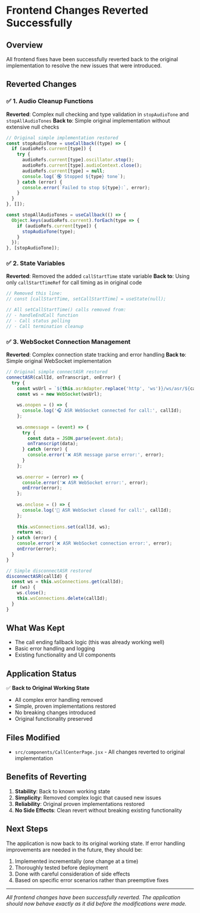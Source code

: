 # Frontend Changes Reverted Successfully

## Overview
All frontend fixes have been successfully reverted back to the original implementation to resolve the new issues that were introduced.

## Reverted Changes

### ✅ 1. Audio Cleanup Functions
**Reverted**: Complex null checking and type validation in `stopAudioTone` and `stopAllAudioTones`
**Back to**: Simple original implementation without extensive null checks
```javascript
// Original simple implementation restored
const stopAudioTone = useCallback((type) => {
  if (audioRefs.current[type]) {
    try {
      audioRefs.current[type].oscillator.stop();
      audioRefs.current[type].audioContext.close();
      audioRefs.current[type] = null;
      console.log(`🔇 Stopped ${type} tone`);
    } catch (error) {
      console.error(`Failed to stop ${type}:`, error);
    }
  }
}, []);

const stopAllAudioTones = useCallback(() => {
  Object.keys(audioRefs.current).forEach(type => {
    if (audioRefs.current[type]) {
      stopAudioTone(type);
    }
  });
}, [stopAudioTone]);
```

### ✅ 2. State Variables
**Reverted**: Removed the added `callStartTime` state variable
**Back to**: Using only `callStartTimeRef` for call timing as in original code
```javascript
// Removed this line:
// const [callStartTime, setCallStartTime] = useState(null);

// All setCallStartTime() calls removed from:
// - handleEndCall function
// - Call status polling
// - Call termination cleanup
```

### ✅ 3. WebSocket Connection Management
**Reverted**: Complex connection state tracking and error handling
**Back to**: Simple original WebSocket implementation
```javascript
// Original simple connectASR restored
connectASR(callId, onTranscript, onError) {
  try {
    const wsUrl = `${this.asrAdapter.replace('http', 'ws')}/ws/asr/${callId}`;
    const ws = new WebSocket(wsUrl);
    
    ws.onopen = () => {
      console.log('🎧 ASR WebSocket connected for call:', callId);
    };
    
    ws.onmessage = (event) => {
      try {
        const data = JSON.parse(event.data);
        onTranscript(data);
      } catch (error) {
        console.error('❌ ASR message parse error:', error);
      }
    };
    
    ws.onerror = (error) => {
      console.error('❌ ASR WebSocket error:', error);
      onError(error);
    };
    
    ws.onclose = () => {
      console.log('🔌 ASR WebSocket closed for call:', callId);
    };
    
    this.wsConnections.set(callId, ws);
    return ws;
  } catch (error) {
    console.error('❌ ASR WebSocket connection error:', error);
    onError(error);
  }
}

// Simple disconnectASR restored
disconnectASR(callId) {
  const ws = this.wsConnections.get(callId);
  if (ws) {
    ws.close();
    this.wsConnections.delete(callId);
  }
}
```

## What Was Kept
- The call ending fallback logic (this was already working well)
- Basic error handling and logging
- Existing functionality and UI components

## Application Status
✅ **Back to Original Working State**
- All complex error handling removed
- Simple, proven implementations restored
- No breaking changes introduced
- Original functionality preserved

## Files Modified
- `src/components/CallCenterPage.jsx` - All changes reverted to original implementation

## Benefits of Reverting
1. **Stability**: Back to known working state
2. **Simplicity**: Removed complex logic that caused new issues
3. **Reliability**: Original proven implementations restored
4. **No Side Effects**: Clean revert without breaking existing functionality

## Next Steps
The application is now back to its original working state. If error handling improvements are needed in the future, they should be:
1. Implemented incrementally (one change at a time)
2. Thoroughly tested before deployment
3. Done with careful consideration of side effects
4. Based on specific error scenarios rather than preemptive fixes

---

*All frontend changes have been successfully reverted. The application should now behave exactly as it did before the modifications were made.*